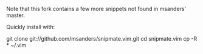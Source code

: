 Note that this fork contains a few more snippets not found in msanders' master. 

Quickly install with:

  git clone git://github.com/msanders/snipmate.vim.git
	cd snipmate.vim
	cp -R * ~/.vim
